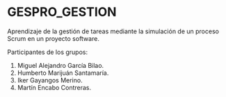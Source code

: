 # GESPRO_GESTION
Aprendizaje de la gestión de tareas mediante la simulación de un proceso Scrum en un proyecto software.

Participantes de los grupos:
1. Miguel Alejandro García Bilao.
2. Humberto Marijuán Santamaría.
3. Iker Gayangos Merino.
4. Martín Encabo Contreras.
